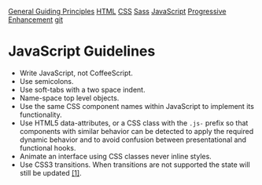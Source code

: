 [General Guiding Principles](/README.md)
[HTML](/html.md)
[CSS](/css.md)
[Sass](/sass.md)
[JavaScript](/js.md)
[Progressive Enhancement](/pe.md)
[git](/git.md)

# JavaScript Guidelines

* Write JavaScript, not CoffeeScript. 
* Use semicolons.
* Use soft-tabs with a two space indent.
* Name-space top level objects.
* Use the same CSS component names within JavaScript to implement its functionality.
* Use HTML5 data-attributes, or a CSS class with the `.js-` prefix so that components with similar behavior can be detected to apply the required dynamic behavior and to avoid confusion between presentational and functional hooks.
* Animate an interface using CSS classes never inline styles.
* Use CSS3 transitions. When transitions are not supported the state will still be updated [[1]](README.md#works-cited).

